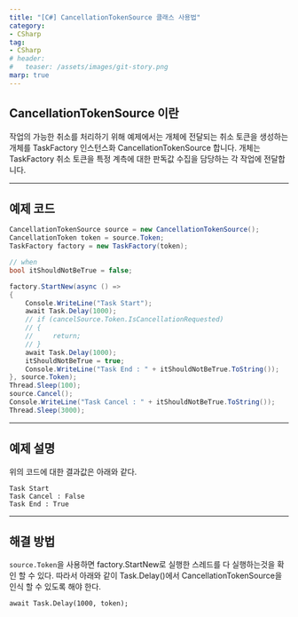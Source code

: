 ```yaml
---
title: "[C#] CancellationTokenSource 클래스 사용법"
category: 
- CSharp
tag:
- CSharp
# header:
#   teaser: /assets/images/git-story.png
marp: true
---
```


## CancellationTokenSource 이란

작업의 가능한 취소를 처리하기 위해 예제에서는 개체에 전달되는 취소 토큰을 생성하는 개체를 TaskFactory 인스턴스화 CancellationTokenSource 합니다. 개체는 TaskFactory 취소 토큰을 특정 계측에 대한 판독값 수집을 담당하는 각 작업에 전달합니다. 

---

## 예제 코드

```csharp
CancellationTokenSource source = new CancellationTokenSource();
CancellationToken token = source.Token;
TaskFactory factory = new TaskFactory(token);

// when
bool itShouldNotBeTrue = false;

factory.StartNew(async () =>
{
	Console.WriteLine("Task Start");
	await Task.Delay(1000);
	// if (cancelSource.Token.IsCancellationRequested)
	// {
	//     return;
	// }
	await Task.Delay(1000);
	itShouldNotBeTrue = true;
	Console.WriteLine("Task End : " + itShouldNotBeTrue.ToString());
}, source.Token);
Thread.Sleep(100);
source.Cancel();
Console.WriteLine("Task Cancel : " + itShouldNotBeTrue.ToString());
Thread.Sleep(3000);
```

---

## 예제 설명

위의 코드에 대한 결과값은 아래와 같다.

```
Task Start
Task Cancel : False
Task End : True
```

---

## 해결 방법

```source.Token```을 사용하면 factory.StartNew로 실행한 스레드를 다 실행하는것을 확인 할 수 있다. 따라서 아래와 같이 Task.Delay()에서 CancellationTokenSource을 인식 할 수 있도록 해야 한다.

```
await Task.Delay(1000, token); 
```